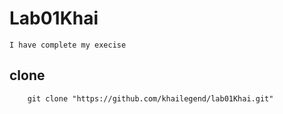 # Lab01Khai
    I have complete my execise  
## clone
```
    git clone "https://github.com/khailegend/lab01Khai.git"
```

